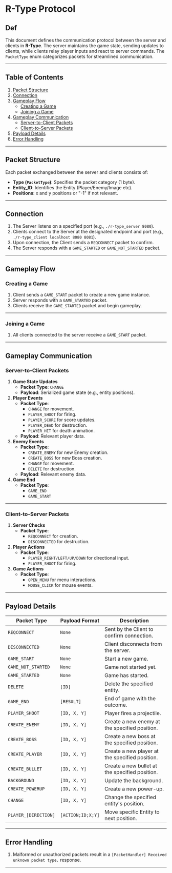 # R-Type Protocol

## Def
This document defines the communication protocol between the server and clients in **R-Type**. The server maintains the game state, sending updates to clients, while clients relay player inputs and react to server commands. The `PacketType` enum categorizes packets for streamlined communication.

---

## Table of Contents
1. [Packet Structure](#packet-structure)
2. [Connection](#connection)
3. [Gameplay Flow](#gameplay-flow)
    - [Creating a Game](#creating-a-game)
    - [Joining a Game](#joining-a-game)
4. [Gameplay Communication](#gameplay-communication)
    - [Server-to-Client Packets](#server-to-client-packets)
    - [Client-to-Server Packets](#client-to-server-packets)
5. [Payload Details](#payload-details)
6. [Error Handling](#error-handling)

---

## Packet Structure
Each packet exchanged between the server and clients consists of:
- **Type (`PacketType`)**: Specifies the packet category (1 byte).
- **Entity_ID**: Identifies the Entity (Player/Enemy/Image etc).
- **Positions**: x and y positions or "-1" if not relevant.

---

## Connection
1. The Server listens on a specified port (e.g., `./r-type_server 8080`).
2. Clients connect to the Server at the designated endpoint and port (e.g., `./r-type_client localhost 8080 8081`).
3. Upon connection, the Client sends a `REQCONNECT` packet to confirm.
4. The Server responds with a `GAME_STARTED` or `GAME_NOT_STARTED` packet.

---

## Gameplay Flow

### Creating a Game
1. Client sends a `GAME_START` packet to create a new game instance.
2. Server responds with a `GAME_STARTED` packet.
3. Clients receive the `GAME_STARTED` packet and begin gameplay.
---

### Joining a Game
1. All clients connected to the server receive a `GAME_START` packet.

---

## Gameplay Communication

### Server-to-Client Packets
1. **Game State Updates**
   - **Packet Type**: `CHANGE`
   - **Payload**: Serialized game state (e.g., entity positions).
2. **Player Events**
   - **Packet Type**:
     - `CHANGE` for movement.
     - `PLAYER_SHOOT` for firing.
     - `PLAYER_SCORE` for score updates.
     - `PLAYER_DEAD` for destruction.
     - `PLAYER_HIT` for death animation.
   - **Payload**: Relevant player data.
3. **Enemy Events**
   - **Packet Type**:
     - `CREATE_ENEMY` for new Enemy creation.
     - `CREATE_BOSS` for new Boss creation.
     - `CHANGE` for movement.
     - `DELETE` for destruction.
   - **Payload**: Relevant enemy data.
4. **Game End**
   - **Packet Type**:
      - `GAME_END`
      - `GAME_START`

---

### Client-to-Server Packets
1. **Server Checks**
   - **Packet Type**:
      - `REQCONNECT` for creation.
      - `DISCONNECTED` for destruction.
2. **Player Actions**
   - **Packet Type**:
     - `PLAYER_RIGHT/LEFT/UP/DOWN` for directional input.
     - `PLAYER_SHOOT` for firing.
3. **Game Actions**
   - **Packet Type**:
     - `OPEN_MENU` for menu interactions.
     - `MOUSE_CLICK` for mouse events.

---

## Payload Details

| **Packet Type**      | **Payload Format**                                         | **Description**                                |
|-----------------------|-----------------------------------------------------------|------------------------------------------------|
| `REQCONNECT`          | `None`                                                    | Sent by the Client to confirm connection.      |
| `DISCONNECTED`        | `None`                                                    | Client disconnects from the server.            |
| `GAME_START`          | `None`                                                    | Start a new game.                              |
| `GAME_NOT_STARTED`    | `None`                                                    | Game not started yet.                          |
| `GAME_STARTED`        | `None`                                                    | Game has started.                              |
| `DELETE`              | `[ID]`                                                    | Delete the specified entity.                   |
| `GAME_END`            | `[RESULT]`                                                | End of game with the outcome.                  |
| `PLAYER_SHOOT`        | `[ID, X, Y]`                                              | Player fires a projectile.                     |
| `CREATE_ENEMY`        | `[ID, X, Y]`                                              | Create a new enemy at the specified position.  |
| `CREATE_BOSS`         | `[ID, X, Y]`                                              | Create a new boss at the specified position.   |
| `CREATE_PLAYER`       | `[ID, X, Y]`                                              | Create a new player at the specified position. |
| `CREATE_BULLET`       | `[ID, X, Y]`                                              | Create a new bullet at the specified position. |
| `BACKGROUND`          | `[ID, X, Y]`                                              | Update the background.                         |
| `CREATE_POWERUP`      | `[ID, X, Y]`                                              | Create a new power-up.                         |
| `CHANGE`              | `[ID, X, Y]`                                              | Change the specified entity's position.        |
| `PLAYER_[DIRECTION]`  | `[ACTION;ID;X;Y]`                                         | Move specific Entity to next position.         |

---

## Error Handling
1. Malformed or unauthorized packets result in a `[PacketHandler] Received unknown packet type.` response.

---
